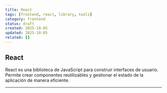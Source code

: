 ```yaml
---
title: React
tags: [frontend, react, library, tools]
category: frontend
status: draft
created: 2025-10-05
updated: 2025-10-05
related: []
---
```


## React

React es una biblioteca de JavaScript para construir interfaces de usuario. Permite crear componentes reutilizables y gestionar el estado de la aplicación de manera eficiente.

---
